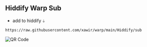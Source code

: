 ## Hiddify Warp Sub

- add to hiddify 𖦝

`https://raw.githubusercontent.com/xawir/warp/main/Hiddify/sub`

![QR Code](https://github.com/xawir/warp/blob/main/qr-code.png "QR Code")
